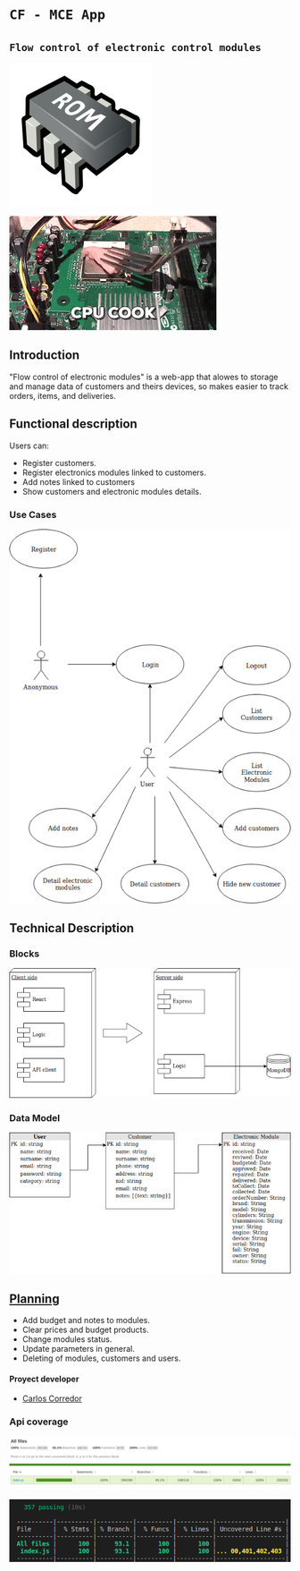 # `CF - MCE App`

## `Flow control of electronic control modules`

<img src="./images/memory-rom.png" >

![Alterna](images/electronics.gif)

## Introduction

"Flow control of electronic modules" is a web-app that alowes to storage and manage data of customers and theirs devices, so makes easier to track orders, items, and deliveries. 

## Functional description

 Users can:

* Register customers.
* Register electronics modules linked to customers.
* Add notes linked to customers
* Show customers and electronic modules details.

### Use Cases

![Use Cases](images/use-case-app.png)


## Technical Description

### Blocks

![Blocks](images/blocks.png)


### Data Model

![Data Model](images/data.png)

## [Planning]()

* Add budget and notes to modules.
* Clear prices and budget products.
* Change modules status.
* Update parameters in general.
* Deleting of modules, customers and users.

#### Proyect developer

* [Carlos Corredor](https://github.com/Carlos7979)

### Api coverage

![Coverage](images/coverage-1.png)

![Coverage2](images/coverage-2.png)


